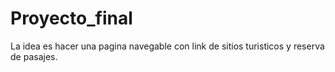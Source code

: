 # Proyecto_final

La idea es hacer una pagina navegable con link de sitios turisticos y reserva de pasajes.

